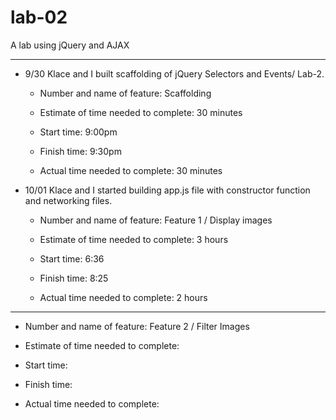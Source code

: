 # lab-02

A lab using jQuery and AJAX
<hr>

- 9/30 Klace and I built scaffolding of jQuery Selectors and Events/ Lab-2.

  - Number and name of feature: Scaffolding

  - Estimate of time needed to complete: 30 minutes

  - Start time: 9:00pm

  - Finish time: 9:30pm

  - Actual time needed to complete: 30 minutes

- 10/01 Klace and I started building app.js file with constructor function and networking files.

  - Number and name of feature: Feature 1 / Display images

  - Estimate of time needed to complete: 3 hours

  - Start time: 6:36

  - Finish time: 8:25

  - Actual time needed to complete: 2 hours

<hr>

  - Number and name of feature: Feature 2 / Filter Images

  - Estimate of time needed to complete:

  - Start time:

  - Finish time:

  - Actual time needed to complete: